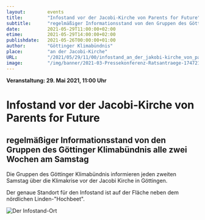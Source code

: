```yaml
---
layout:        events
title:         "Infostand vor der Jacobi-Kirche von Parents for Future"
subtitle:      "regelmäßiger Informationsstand von den Gruppen des Göttinger Klimabündnis alle zwei Wochen am Samstag"
date:          2021-05-29T11:00:00+02:00
etime:         2021-05-29T14:00:00+02:00
publishdate:   2021-05-26T00:00:00+01:00
author:        "Göttinger Klimabündnis"
place:         "an der Jacobi-Kirche"
URL:           "/2021/05/29/11/00/infostand_an_der_jakobi-kirche_von_parents_for_future"
image:         "/img/banner/2021-03-Pressekonferenz-Ratsantraege-174721.png"
---
```


**Veranstaltung: 29. Mai 2021, 11:00 Uhr**

Infostand vor der Jacobi-Kirche von Parents for Future
===========

regelmäßiger Informationsstand von den Gruppen des Göttinger Klimabündnis alle zwei Wochen am Samstag 
-----------

Die Gruppen des Göttinger Klimabündnis informieren jeden zweiten Samstag
über die Klimakrise vor der Jacobi Kirche in Göttingen.

Der genaue Standort für den Infostand ist auf der Fläche neben dem nördlichen
Linden-"Hochbeet".


![Der Infostand-Ort](/img/event/Infostand_Jacobi.png)

